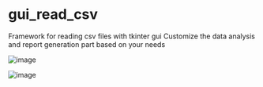 # gui_read_csv
Framework for reading csv files with tkinter gui
Customize the data analysis and report generation part based on your needs

![image](https://github.com/karthicksivakumarp/gui_read_csv/assets/154797330/a35020b1-e530-42c5-9acc-6579009a6f16)

![image](https://github.com/karthicksivakumarp/gui_read_csv/assets/154797330/0b1ab02f-92d0-4456-8e54-3a6d3b58981b)

